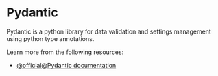 # Pydantic

Pydantic is a python library for data validation and settings management using python type annotations.

Learn more from the following resources:

- [@official@Pydantic documentation](https://docs.pydantic.dev/latest/)